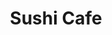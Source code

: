 ---
layout: place
title: "Sushi Cafe"
permalink: /washington/renton/sushi-cafe.html
stateAbbr: WA
stateName: Washington
cityName: Renton
seo:
  name: "Sushi Cafe"
  type: Restaurant
  links: http://www.sushicaferenton.com/
description: "Sushi Cafe serves delicious sushi in Renton, Washington. Try fresh Japanese dishes for a great dining experience. "
place_id: ChIJtaQ1KdpnkFQRWmsRhmg0gFA
photos:
  - name: >-
      places/ChIJtaQ1KdpnkFQRWmsRhmg0gFA/photos/AeeoHcLlsYuaTSYM3hAHvN-P915Z8Z1INU1AFOw8D8eEGcpiSFDxU6uhUmRJn_5ayQCUpQN6Rev5AfPTuB5gRpvLZaXoC3oMkkI-53IROEARidbfwxoiO3FZals2hp9AQX14ezx9tFl4vAiWBNMzxXDWHf4ykO_WbOLsohIVhJAbLX7riCgtxUoOI10lvG9shBlh5tMNT1rhjub42FOP8nwciH0oLaTDyvqSAmyK6yaUxb3J3Tn4_X05KZ-ox-HfxJnWsZyYJ4n-cotNQG6q5r6NvUsOXm2rCcCqiaejLBxlDatn-CqDzVFn7gf4NNN0gcUaAICd3IXG2s1kPjewpJ2yaTfGtyyDBmhjlU3Yj3XPeD4cIQUCjFco_t-3opgobfw1LBQMDwO9YBebbwAzm2Ogo2GaukhHcmdn63uvoLlbxQA3EQ
    widthPx: 3024
    heightPx: 4032
    authorAttributions:
      - displayName: Casey DuBose
        uri: https://maps.google.com/maps/contrib/112036004542766896285
        photoUri: >-
          https://lh3.googleusercontent.com/a-/ALV-UjX7pP8X8Z3y4HWCwMF01dw9_l0MMJGny9N8Q8LDiiqE8lBfxCi7ag=s100-p-k-no-mo
    flagContentUri: >-
      https://www.google.com/local/imagery/report/?cb_client=maps_api_places.places_api&image_key=!1e10!2sCIHM0ogKEICAgICUstjnMg&hl=en-US
    googleMapsUri: >-
      https://www.google.com/maps/place//data=!3m4!1e2!3m2!1sCIHM0ogKEICAgICUstjnMg!2e10!4m2!3m1!1s0x549067da2935a4b5:0x5080346886116b5a
  - name: >-
      places/ChIJtaQ1KdpnkFQRWmsRhmg0gFA/photos/AeeoHcJamg4h8EfhjwXVHDMwmHAlAVBo3HJMDCpX0bEnnLqPN8MXS2v7CfuxZH-X53C7BjWsxIEQy7bg2WuD6wvc73tYjddhCfh8gI2tnQUM342exjchDfGz38SxWjrDUoVJdDuhhKDYBpSXVP5SEpsabEIE_n6fFym_vXNk1kfI2NDpO-aw0JFdk3uHm_ZRg57kVq93Vmxc34uzcZ0yBriMGWWn0xhYTVNObyxdaW49GbNC6YxgjgermSr9z0JjN-0fPrsgmUjSkL1a3dV-VfxsieYPBnEqB_J61cUKrSSXZLbDmCzo8N_tZv4zOI9mg3Gpn4bthQqRGI6WRlMcnw4cXSbjp0LJMWJbID7u8tpvt5qjsmbX9wPsfNUfF29wTXnkN0Ac9HYX_4OcYfQMBPuayGA4fVQ4rWTSjsd3_SttbyheYXne
    widthPx: 4800
    heightPx: 3600
    authorAttributions:
      - displayName: R. L.
        uri: https://maps.google.com/maps/contrib/105520373472702749420
        photoUri: >-
          https://lh3.googleusercontent.com/a-/ALV-UjWPdcC4I8eWMnl7OZwY8nR5eDvQ0gaIGmdW2vvE2xwFyDnjv8Z_iw=s100-p-k-no-mo
    flagContentUri: >-
      https://www.google.com/local/imagery/report/?cb_client=maps_api_places.places_api&image_key=!1e10!2sCIHM0ogKEICAgIDv48Ct4gE&hl=en-US
    googleMapsUri: >-
      https://www.google.com/maps/place//data=!3m4!1e2!3m2!1sCIHM0ogKEICAgIDv48Ct4gE!2e10!4m2!3m1!1s0x549067da2935a4b5:0x5080346886116b5a
  - name: >-
      places/ChIJtaQ1KdpnkFQRWmsRhmg0gFA/photos/AeeoHcL_SsX6MgTDI6BuqcHLgs5vHjA6spOOToU67cuhz6jWByUHKwZSjlTK5BQr297w71OFWdSoO8JfhHkO6mfxBnpQ4DZoxwN7b9ZZv6Co8SVz-4f7Ccji4VHQW2bK5zsIMbnQdeXW-chT9sRj0cPpFkQYfe_a-8PJSdyvshb0ZN3qq2p7bGDrhETeHw2klKgmkJG5Q7666P4RQrtLdG1K1sb4h3sZfSouCyjZCo7BtW3xsvFUlJqYXWV4ZvldGiFU2LOay6datOUm9oy4yrdQemwJPfY_2Ao5ve3qR_hh3IBSsxSjo32Iu2woryJWD4p3qQ3W4TLvc-yGQ52sULR2MB6D74xygjMVIDNQ-uFyfwf6r5qC9Lss6SmWkEEZSyKJTHZxJ_NH20uv3gsKF52QxoUufx_WZAa3OrmBx9Km5MfHjpA7
    widthPx: 4032
    heightPx: 1960
    authorAttributions:
      - displayName: Roland Andersen
        uri: https://maps.google.com/maps/contrib/104620965521049145423
        photoUri: >-
          https://lh3.googleusercontent.com/a-/ALV-UjUuVSp4Y5NwaU9kYuHFaM7vBBmyoQF-HOw3jMe05DCHTGCF7cfu=s100-p-k-no-mo
    flagContentUri: >-
      https://www.google.com/local/imagery/report/?cb_client=maps_api_places.places_api&image_key=!1e10!2sCIHM0ogKEICAgICN5-rIwAE&hl=en-US
    googleMapsUri: >-
      https://www.google.com/maps/place//data=!3m4!1e2!3m2!1sCIHM0ogKEICAgICN5-rIwAE!2e10!4m2!3m1!1s0x549067da2935a4b5:0x5080346886116b5a
  - name: >-
      places/ChIJtaQ1KdpnkFQRWmsRhmg0gFA/photos/AeeoHcIJAMNAHzi-JVB73Cp5Srg30Krm11YDvBD8ZVHidsOsoOTQ8i3EtzN55yHPwb90GCzO1mCaKFM9SIMh0qhUSqyGPNFpKZjTNrri6yHj_cuHlENPAW5_wlr-U37MDWI5nGo0y2WvOP75PaJUenS9jOamvipKNeQslOkEauOuqq0_unBi4-NWYeSKsNVayVQXiKjjNKM8M7ZeLVPi13HJwufeYEXBswgbHVfGLfEoX9j8M8NQ-u90uhMGrvJBojB_77wz0ZOIny8cA0RbErGp7n7Fn2Ta27lqcSFWDQycmEzidw6qdBpXtj0nmY-Kx5H9HywCtIS-OIKL-iyGwNuBh20_mwCSwpdwyL1uePplu0i5oof307tIZo-t0z1Ysb0Sn381ClK93w-0TBDGM8-8lPb_EEQfdrnu-baoe5VZZnMG0g
    widthPx: 4032
    heightPx: 3024
    authorAttributions:
      - displayName: Christopher Roa
        uri: https://maps.google.com/maps/contrib/102696111513228910971
        photoUri: >-
          https://lh3.googleusercontent.com/a-/ALV-UjWS8oVuSC3k60ntGToyJBqMW-fAlGI7x-05XooQOA7dfL3vNxacnQ=s100-p-k-no-mo
    flagContentUri: >-
      https://www.google.com/local/imagery/report/?cb_client=maps_api_places.places_api&image_key=!1e10!2sCIHM0ogKEICAgICb6qfhCg&hl=en-US
    googleMapsUri: >-
      https://www.google.com/maps/place//data=!3m4!1e2!3m2!1sCIHM0ogKEICAgICb6qfhCg!2e10!4m2!3m1!1s0x549067da2935a4b5:0x5080346886116b5a
  - name: >-
      places/ChIJtaQ1KdpnkFQRWmsRhmg0gFA/photos/AeeoHcLiqDu1MvSobKHYjOXmc2my2RUYQF22tMxkA_S6WsDN8t-rRXK_Rsan6u43vLLYMYSFDg2XlA3Qm3FXdsHqp_L3EAUMH0nmr_KSFiYptLthXkPpOruRQvWcUUn05N7YB80FJ1O1F-T8lWeHKnLX8MCsc7xtpsmcWit1ya0nJv3Bis9BvWKqcJqABPstDBKfASRgRLwG-gv5SDDzMhcY5aYQhCHshStja6ravjMIM8m09352h_sOZtDf_aUJT9WGlcUGjM8uwZvYU00RdK75qxzcPH8p89rGISke0262rr1xVqbI4KMAW7i_Lms3Vdmb40X0SOqRiz3hbAp1o-C1zdjrR0pC8cs4tE1ZmLQujV04E72zuhAjx7r0I1V2-JfmIrrARImfGkrrwc3IBjPqfqTXp3ZqfqPjUng9YCXcvq9ld2uR
    widthPx: 3000
    heightPx: 4000
    authorAttributions:
      - displayName: Jestine Julia
        uri: https://maps.google.com/maps/contrib/104580176650008748958
        photoUri: >-
          https://lh3.googleusercontent.com/a-/ALV-UjV10BsJJ-MwJ0ksM1pZKdPrBAUE-zKcllJdhMKY_rDKsWq8GbNw=s100-p-k-no-mo
    flagContentUri: >-
      https://www.google.com/local/imagery/report/?cb_client=maps_api_places.places_api&image_key=!1e10!2sCIHM0ogKEICAgIDb7proygE&hl=en-US
    googleMapsUri: >-
      https://www.google.com/maps/place//data=!3m4!1e2!3m2!1sCIHM0ogKEICAgIDb7proygE!2e10!4m2!3m1!1s0x549067da2935a4b5:0x5080346886116b5a
  - name: >-
      places/ChIJtaQ1KdpnkFQRWmsRhmg0gFA/photos/AeeoHcIjR9Y-H_w7-Fk-95gyFKYauPBouR75Gd087Npx2nKz5SPo6VZOuRJasa7Weu8Pf7dlfHDiaubdQJYlK3KYK5moCrK9lIDMcvSS3nOs_xwtDJk_WrtjBLj0JCskSysK5zRYdaQgWde2Z-4drR0Ujzzp4NJhq7vib93vuNlBei-DWowg3uc6YfbE_bOrnWHxAK4VDE03w4JTUeg_Y9EhnejfAkeDT4AE-kN0xhknRFVfK7ZbsgQRul6crnv0TlDsxAOwOV5eIsInQfvjjfF2TNvEquAZPJ9DQKpv0qKL2_txeLaZ71zr7U6kha3dMIvmeYDIM2Hitk48LJn1afsfHZDCl5qIC689yurN64ir6Ds6o8fEP05Gi6flXdebwt35oXQOAhBFSZQFSUbOqW5lGQ_kutxQoaghnbFgvNCDkLs8TA
    widthPx: 3024
    heightPx: 4032
    authorAttributions:
      - displayName: Chelsea Robinson
        uri: https://maps.google.com/maps/contrib/107856136763514232732
        photoUri: >-
          https://lh3.googleusercontent.com/a-/ALV-UjUU3STokY5xeGH1AqGL0R4SClyLDKjOEChfOWuDGjnqnV5U8cg7KA=s100-p-k-no-mo
    flagContentUri: >-
      https://www.google.com/local/imagery/report/?cb_client=maps_api_places.places_api&image_key=!1e10!2sCIHM0ogKEICAgICX7oaNWA&hl=en-US
    googleMapsUri: >-
      https://www.google.com/maps/place//data=!3m4!1e2!3m2!1sCIHM0ogKEICAgICX7oaNWA!2e10!4m2!3m1!1s0x549067da2935a4b5:0x5080346886116b5a
  - name: >-
      places/ChIJtaQ1KdpnkFQRWmsRhmg0gFA/photos/AeeoHcJZ7t87VvH7LsyFuih_UEvMrIUEQF24KWvOm78cV6-DD546xyBxSmR1DAgrSrlxFI_L1AqlgScmH6AFMoxuovP2C4qrS29bm-7cTNpoCviO8ysipXRy9MU_J4yxm9ZnBkDxS684zrblo0bUl0yDTPuKiN7aeF1GNr5kuFPnbUKyoTFri-DoX0gSTmi_06Y4jy21r6P8hXSRgcUxjXevbJ8jjbP8MotoMldRka5cHanK0ji8LHfrpd6cTxVBWPp-hPDXNQ0BFe0RmvCWa5bJaubNs_aeaLh-E9PRQ6xJW3uc9udXskVmK8SHdjNBX9bWg8mUZtzJ9ZD0z4RtWJOjkVPGgxKfjM2gOkNI3Z-sCVbjbk1hDiaY0Fm_4g03erP65DWsTMJT3zBuJF_zex-QeN_C-XPxNiJD1bh4AzNAOEA
    widthPx: 4030
    heightPx: 2777
    authorAttributions:
      - displayName: YEN NGUYEN
        uri: https://maps.google.com/maps/contrib/104244084179176166507
        photoUri: >-
          https://lh3.googleusercontent.com/a-/ALV-UjWUPTIncYGU1G9KMBr4RcA9Zmu60ITYdRIXXDZWucEwW71eFFrH=s100-p-k-no-mo
    flagContentUri: >-
      https://www.google.com/local/imagery/report/?cb_client=maps_api_places.places_api&image_key=!1e10!2sCIHM0ogKEICAgICT7PahXQ&hl=en-US
    googleMapsUri: >-
      https://www.google.com/maps/place//data=!3m4!1e2!3m2!1sCIHM0ogKEICAgICT7PahXQ!2e10!4m2!3m1!1s0x549067da2935a4b5:0x5080346886116b5a
  - name: >-
      places/ChIJtaQ1KdpnkFQRWmsRhmg0gFA/photos/AeeoHcI4qt_DqoP02l8EYNS9WBSCObiJT7abuGcKfxZ4LdkLZRXe6r91RZGEZP27JTpsTvWwGTCCe9i51urrBBXNFec1rKBzFVXgjKQGlw3XnwmUDVZosEDwaKDpqUhX9V_erVJTbGrufgwWP2rGcVLxjMgzOuBrO4wIFNq9-vwWttgDv_GfGmjYkvQSUtTI38RKwC76uI1B36TFORnFwpzN0h4agz9UGPLY28b5i7oZI48b3k7xux24VvRobNasrPa2dt8DplnqcdDOFcj3J-RRnf2xMV4nOUYo19lUuJ4Loy2Oi0f3LD_XXGVo24df3Itu27dkvvYL87igHFSI2VFyH4nhyV_U5il4gZxs0aZQi8QG7ItsaVbdChguxkNEQrZRj0LRLp4AfVt-D7aJXHjeExup_mn3ve-nTtXRxEbaheOxaw
    widthPx: 3000
    heightPx: 4000
    authorAttributions:
      - displayName: Jestine Julia
        uri: https://maps.google.com/maps/contrib/104580176650008748958
        photoUri: >-
          https://lh3.googleusercontent.com/a-/ALV-UjV10BsJJ-MwJ0ksM1pZKdPrBAUE-zKcllJdhMKY_rDKsWq8GbNw=s100-p-k-no-mo
    flagContentUri: >-
      https://www.google.com/local/imagery/report/?cb_client=maps_api_places.places_api&image_key=!1e10!2sCIHM0ogKEICAgIDb7pq4QQ&hl=en-US
    googleMapsUri: >-
      https://www.google.com/maps/place//data=!3m4!1e2!3m2!1sCIHM0ogKEICAgIDb7pq4QQ!2e10!4m2!3m1!1s0x549067da2935a4b5:0x5080346886116b5a
  - name: >-
      places/ChIJtaQ1KdpnkFQRWmsRhmg0gFA/photos/AeeoHcJiLau67C1_GIk7gTMEJpKRyFtVxsSBi6ucZXBZ26uAePp5IQWkiNIp-f3Z8k2eTLMzOyVamLN_LZpToG9xn-nXxJV7sx7cNsOw9HkRo1bPTmE0bzWGZic-qjOv_Z4dtqJHwboFOunYV_202PEtmeqR8DQRRK79JKQBXaYhbMol_RmNwbMHoWLUzxf-KkhhV3zVqb9N7rg8jnrvUiEjLgOMOfnnNloLFCtflgo60M5GGDiWSdt60Qznq3yba_HYFQ5J04Q1KzJLhAEaoU2kbXYlg4IjXWILtuP96GUXHiKh89UfL4KnVISGEYcNxFiP_6CvIQWD9dJbBRNYdslt0cDGZrjpF5oM1DPQRJD2AuNeeIO-I3kjxuRHJCifwE0gW27E9-N39POl7VCkqXwLMxzcTjsoaWDIKt2MrWLYNIXVOQ
    widthPx: 4080
    heightPx: 3072
    authorAttributions:
      - displayName: Casey DuBose
        uri: https://maps.google.com/maps/contrib/112036004542766896285
        photoUri: >-
          https://lh3.googleusercontent.com/a-/ALV-UjX7pP8X8Z3y4HWCwMF01dw9_l0MMJGny9N8Q8LDiiqE8lBfxCi7ag=s100-p-k-no-mo
    flagContentUri: >-
      https://www.google.com/local/imagery/report/?cb_client=maps_api_places.places_api&image_key=!1e10!2sCIHM0ogKEICAgICl1v_MIQ&hl=en-US
    googleMapsUri: >-
      https://www.google.com/maps/place//data=!3m4!1e2!3m2!1sCIHM0ogKEICAgICl1v_MIQ!2e10!4m2!3m1!1s0x549067da2935a4b5:0x5080346886116b5a
  - name: >-
      places/ChIJtaQ1KdpnkFQRWmsRhmg0gFA/photos/AeeoHcKPMdoy_kY9ozLzWqjyyXwvhNiE2CbH6jUUfxLwrdlODnzoRRceqyYZaugIrzoRLNp66KsAfMPh0K9ic7obWZRYZmBa8vVlLmj7t6JlNWlMj6dFUwsUJOpwI0ezr8B6UdVaSy-g6JB3rUDgFSM6aGmZUi_ucZDQJNXg-jBW1GoshowfVPHyyRp9JmNU1uXV43FEM1LY8ClVZJeKypNoQz6ErArhVMXUM9iy12C9RNWE5pwj2_OCiX9-VXLxwe5Y0azXwHGBBY_8FormfqnBYn_hJ8hBR6XoXe_Nqk7r-uPUDqeuvWbygbFYhDA3DPEwK8g5wY6I7ZPKpYBxKFKdmZlCEvmvk3qprLIUn5ChsJmEdzzZSwKYNojMNjinihT9mwROk56zniKeLHhvqpg9_LFXnfCqPZHjqKQG1nlNGV8BTA
    widthPx: 3072
    heightPx: 4080
    authorAttributions:
      - displayName: Dalena T
        uri: https://maps.google.com/maps/contrib/116274202964246884422
        photoUri: >-
          https://lh3.googleusercontent.com/a-/ALV-UjVioTY_vSP15QTD6ocdlDGbB4fSdlBKjMg6IqK3oyGJIE2-G_fh=s100-p-k-no-mo
    flagContentUri: >-
      https://www.google.com/local/imagery/report/?cb_client=maps_api_places.places_api&image_key=!1e10!2sCIHM0ogKEICAgIDRhI2eSA&hl=en-US
    googleMapsUri: >-
      https://www.google.com/maps/place//data=!3m4!1e2!3m2!1sCIHM0ogKEICAgIDRhI2eSA!2e10!4m2!3m1!1s0x549067da2935a4b5:0x5080346886116b5a
address: 4605 NE 4th St, Renton, WA 98059, USA
street: 4605 NE 4th St
city: Renton
state: WA
zip: '98059'
country: USA
neighborhood: null
latitude: '47.488043'
longitude: '-122.157325'
accessibility_options:
  wheelchairAccessibleParking: true
  wheelchairAccessibleEntrance: true
  wheelchairAccessibleRestroom: true
  wheelchairAccessibleSeating: true
business_status: OPERATIONAL
name: Sushi Cafe
google_maps_links:
  directionsUri: >-
    https://www.google.com/maps/dir//''/data=!4m7!4m6!1m1!4e2!1m2!1m1!1s0x549067da2935a4b5:0x5080346886116b5a!3e0
  placeUri: https://maps.google.com/?cid=5800693943583730522
  writeAReviewUri: >-
    https://www.google.com/maps/place//data=!4m3!3m2!1s0x549067da2935a4b5:0x5080346886116b5a!12e1
  reviewsUri: >-
    https://www.google.com/maps/place//data=!4m4!3m3!1s0x549067da2935a4b5:0x5080346886116b5a!9m1!1b1
  photosUri: >-
    https://www.google.com/maps/place//data=!4m3!3m2!1s0x549067da2935a4b5:0x5080346886116b5a!10e5
primary_type: Sushi Restaurant
opening_hours:
  regular: null
  current: null
secondary_opening_hours:
  regular:
    weekdayDescriptions: null
    type: null
  current:
    weekdayDescriptions: null
    type: null
phone: (425) 988-3650
price_level: PRICE_LEVEL_MODERATE
price_range: $30 &ndash; $50
rating: '4.6'
rating_count: 712
website: http://www.sushicaferenton.com/
reviews: null
parking_options: null
payment_options: null
allow_dogs: null
curbside_pickup: null
delivery: null
dine_in: null
good_for_children: null
good_for_groups: null
good_for_sports: null
live_music: null
menu_for_children: null
outdoor_seating: null
reservable: null
restroom: null
serves_beer: null
serves_breakfast: null
serves_brunch: null
serves_cocktails: null
serves_coffee: null
serves_dinner: null
serves_dessert: null
serves_lunch: null
serves_vegetarian_food: null
serves_wine: null
takeout: null
summary: null

---